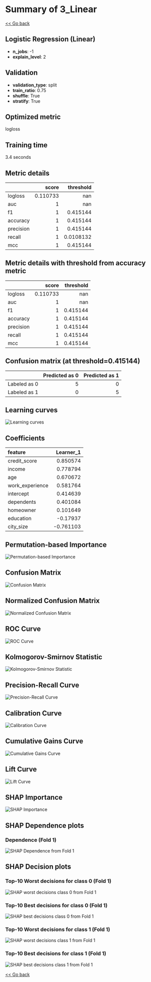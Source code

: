 # Summary of 3_Linear

[<< Go back](../README.md)


## Logistic Regression (Linear)
- **n_jobs**: -1
- **explain_level**: 2

## Validation
 - **validation_type**: split
 - **train_ratio**: 0.75
 - **shuffle**: True
 - **stratify**: True

## Optimized metric
logloss

## Training time

3.4 seconds

## Metric details
|           |    score |   threshold |
|:----------|---------:|------------:|
| logloss   | 0.110733 | nan         |
| auc       | 1        | nan         |
| f1        | 1        |   0.415144  |
| accuracy  | 1        |   0.415144  |
| precision | 1        |   0.415144  |
| recall    | 1        |   0.0108132 |
| mcc       | 1        |   0.415144  |


## Metric details with threshold from accuracy metric
|           |    score |   threshold |
|:----------|---------:|------------:|
| logloss   | 0.110733 |  nan        |
| auc       | 1        |  nan        |
| f1        | 1        |    0.415144 |
| accuracy  | 1        |    0.415144 |
| precision | 1        |    0.415144 |
| recall    | 1        |    0.415144 |
| mcc       | 1        |    0.415144 |


## Confusion matrix (at threshold=0.415144)
|              |   Predicted as 0 |   Predicted as 1 |
|:-------------|-----------------:|-----------------:|
| Labeled as 0 |                5 |                0 |
| Labeled as 1 |                0 |                5 |

## Learning curves
![Learning curves](learning_curves.png)

## Coefficients
| feature         |   Learner_1 |
|:----------------|------------:|
| credit_score    |    0.850574 |
| income          |    0.778794 |
| age             |    0.670672 |
| work_experience |    0.581764 |
| intercept       |    0.414639 |
| dependents      |    0.401084 |
| homeowner       |    0.101649 |
| education       |   -0.17937  |
| city_size       |   -0.761103 |


## Permutation-based Importance
![Permutation-based Importance](permutation_importance.png)
## Confusion Matrix

![Confusion Matrix](confusion_matrix.png)


## Normalized Confusion Matrix

![Normalized Confusion Matrix](confusion_matrix_normalized.png)


## ROC Curve

![ROC Curve](roc_curve.png)


## Kolmogorov-Smirnov Statistic

![Kolmogorov-Smirnov Statistic](ks_statistic.png)


## Precision-Recall Curve

![Precision-Recall Curve](precision_recall_curve.png)


## Calibration Curve

![Calibration Curve](calibration_curve_curve.png)


## Cumulative Gains Curve

![Cumulative Gains Curve](cumulative_gains_curve.png)


## Lift Curve

![Lift Curve](lift_curve.png)



## SHAP Importance
![SHAP Importance](shap_importance.png)

## SHAP Dependence plots

### Dependence (Fold 1)
![SHAP Dependence from Fold 1](learner_fold_0_shap_dependence.png)

## SHAP Decision plots

### Top-10 Worst decisions for class 0 (Fold 1)
![SHAP worst decisions class 0 from Fold 1](learner_fold_0_shap_class_0_worst_decisions.png)
### Top-10 Best decisions for class 0 (Fold 1)
![SHAP best decisions class 0 from Fold 1](learner_fold_0_shap_class_0_best_decisions.png)
### Top-10 Worst decisions for class 1 (Fold 1)
![SHAP worst decisions class 1 from Fold 1](learner_fold_0_shap_class_1_worst_decisions.png)
### Top-10 Best decisions for class 1 (Fold 1)
![SHAP best decisions class 1 from Fold 1](learner_fold_0_shap_class_1_best_decisions.png)

[<< Go back](../README.md)
